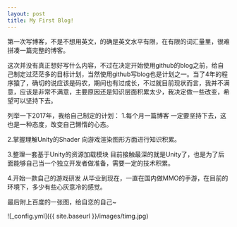 ```yaml
---
layout: post
title: My First Blog!
---
```


第一次写博客，不是不想用英文，的确是英文水平有限，在有限的词汇量里，很难拼凑一篇完整的博客。

这次并没有真正想好写什么内容，不过在决定开始使用github的blog之前，给自己制定过茫茫多的目标计划，当然使用github写blog也是计划之一。当了4年的程序猿了，确切的说应该是码农，期间也有过成长，不过就目前现状而言，我并不满意，应该是非常不满意，主要原因还是知识层面积累太少，我决定做一些改变，希望可以坚持下去。

列举一下2017年，我给自己制定的计划：
1.每个月一篇博客
	一定要坚持下去，这也是一种态度，改变自己懒惰的心态。

2.掌握理解Unity的Shader
	向游戏渲染图形方面进行知识积累。

3.整理一套基于Unity的资源加载模块
	目前接触最深的就是Unity了，也是为了后面能够自己当一个独立开发者做准备，需要一定的技术积累。

4.开始一款自己的游戏研发
	从毕业到现在，一直在国内做MMO的手游，在目前的环境下，多少有些心灰意冷的感觉。


最后附上百度的一张图，给自恋的自己~

![_config.yml]({{ site.baseurl }}/images/timg.jpg)